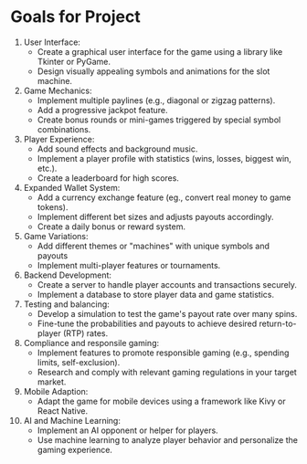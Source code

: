 # Goals for Project
1. User Interface:
    - Create a graphical user interface for the game using a library like Tkinter or PyGame.
    - Design visually appealing symbols and animations for the slot machine.
2. Game Mechanics:
    - Implement multiple paylines (e.g., diagonal or zigzag patterns).
    - Add a progressive jackpot feature.
    - Create bonus rounds or mini-games triggered by special symbol combinations.
3. Player Experience:
    - Add sound effects and background music.
    - Implement a player profile with statistics (wins, losses, biggest win, etc.).
    - Create a leaderboard for high scores.
4. Expanded Wallet System:
    - Add a currency exchange feature (eg., convert real money to game tokens).
    - Implement different bet sizes and adjusts payouts accordingly.
    - Create a daily bonus or reward system.
5. Game Variations:
    - Add different themes or "machines" with unique symbols and payouts
    - Implement multi-player features or tournaments.
6. Backend Development:
    - Create a server to handle player accounts and transactions securely.
    - Implement a database to store player data and game statistics.
7. Testing and balancing:
    - Develop a simulation to test the game's payout rate over many spins.
    - Fine-tune the probabilities and payouts to achieve desired return-to-player (RTP) rates.
8. Compliance and responsile gaming:
    - Implement features to promote responsible gaming (e.g., spending limits, self-exclusion).
    - Research and comply with relevant gaming regulations in your target market.
9. Mobile Adaption:
    - Adapt the game for mobile devices using a framework like Kivy or React Native.
10. AI and Machine Learning:
    - Implement an AI opponent or helper for players.
    - Use machine learning to analyze player behavior and personalize the gaming experience.